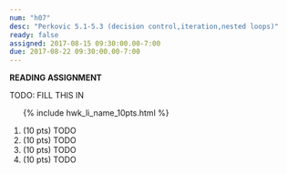 ```yaml
---
num: "h07"
desc: "Perkovic 5.1-5.3 (decision control,iteration,nested loops)"
ready: false
assigned: 2017-08-15 09:30:00.00-7:00
due: 2017-08-22 09:30:00.00-7:00
---
```


<b>READING ASSIGNMENT</b>

TODO: FILL THIS IN

<ol>

{% include hwk_li_name_10pts.html %}

<li> (10 pts) TODO </li>

<li> (10 pts) TODO
<div class="pagebreak">
</div>
</li>

<li> (10 pts) TODO </li>

<li> (10 pts) TODO </li>

</ol>

